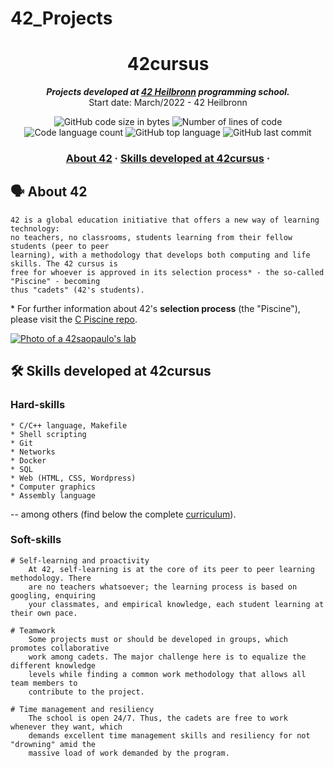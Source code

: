 # 42_Projects

<h1 align="center">
	42cursus
</h1>

<p align="center">
	<b><i>Projects developed at <a href="https://www.42heilbronn.de.br/">42 Heilbronn</a> programming school.</i></b><br>
	Start date: March/2022 - 42 Heilbronn
</p>

<p align="center">
	<img alt="GitHub code size in bytes" src="https://img.shields.io/github/languages/code-size/appinha/42cursus?color=blueviolet" />
	<img alt="Number of lines of code" src="https://img.shields.io/tokei/lines/github/appinha/42cursus?color=blueviolet" />
	<img alt="Code language count" src="https://img.shields.io/github/languages/count/appinha/42cursus?color=blue" />
	<img alt="GitHub top language" src="https://img.shields.io/github/languages/top/appinha/42cursus?color=blue" />
	<img alt="GitHub last commit" src="https://img.shields.io/github/last-commit/appinha/42cursus?color=brightgreen" />
</p>

<h3 align="center">
	<a href="#%EF%B8%8F-about-42">About 42</a>
	<span> · </span>
	<a href="#%EF%B8%8F-skills-developed-at-42cursus">Skills developed at 42cursus</a>
	<span> · </span>
</h3>

## 🗣️ About 42

	42 is a global education initiative that offers a new way of learning technology:
	no teachers, no classrooms, students learning from their fellow students (peer to peer
	learning), with a methodology that develops both computing and life skills. The 42 cursus is
	free for whoever is approved in its selection process* - the so-called "Piscine" - becoming
	thus "cadets" (42's students).

\* For further information about 42's **selection process** (the "Piscine"), please visit the [C Piscine repo](https://github.com/appinha/42sp-piscine).

[![Photo of a 42saopaulo's lab](42saopaulo.jpg)](https://www.42sp.org.br/)

## 🛠️ Skills developed at 42cursus

### Hard-skills

	* C/C++ language, Makefile
	* Shell scripting
	* Git
	* Networks
	* Docker
	* SQL
	* Web (HTML, CSS, Wordpress)
	* Computer graphics
	* Assembly language

-- among others (find below the complete [curriculum](#-42s-galaxy-curriculum)).

### Soft-skills

	# Self-learning and proactivity
		At 42, self-learning is at the core of its peer to peer learning methodology. There
		are no teachers whatsoever; the learning process is based on googling, enquiring
		your classmates, and empirical knowledge, each student learning at their own pace.

	# Teamwork
		Some projects must or should be developed in groups, which promotes collaborative
		work among cadets. The major challenge here is to equalize the different knowledge
		levels while finding a common work methodology that allows all team members to
		contribute to the project.

	# Time management and resiliency
		The school is open 24/7. Thus, the cadets are free to work whenever they want, which
		demands excellent time management skills and resiliency for not "drowning" amid the
		massive load of work demanded by the program.
